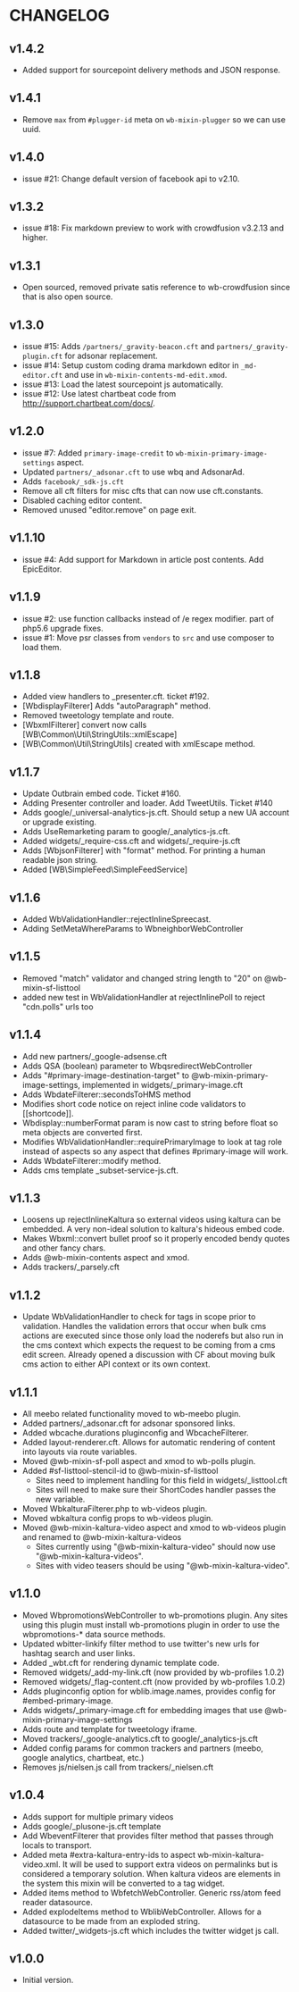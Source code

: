 # CHANGELOG

## v1.4.2
* Added support for sourcepoint delivery methods and JSON response.

## v1.4.1
* Remove `max` from `#plugger-id` meta on `wb-mixin-plugger` so we can use uuid.


## v1.4.0
* issue #21: Change default version of facebook api to v2.10.


## v1.3.2
* issue #18: Fix markdown preview to work with crowdfusion v3.2.13 and higher.


## v1.3.1
* Open sourced, removed private satis reference to wb-crowdfusion since that is also open source.


## v1.3.0
* issue #15: Adds `/partners/_gravity-beacon.cft` and `partners/_gravity-plugin.cft` for adsonar replacement.
* issue #14: Setup custom coding drama markdown editor in `_md-editor.cft` and use in `wb-mixin-contents-md-edit.xmod`.
* issue #13: Load the latest sourcepoint js automatically.
* issue #12: Use latest chartbeat code from http://support.chartbeat.com/docs/.


## v1.2.0
* issue #7: Added `primary-image-credit` to `wb-mixin-primary-image-settings` aspect.
* Updated `partners/_adsonar.cft` to use wbq and AdsonarAd.
* Adds `facebook/_sdk-js.cft`
* Remove all cft filters for misc cfts that can now use cft.constants.
* Disabled caching editor content.
* Removed unused "editor.remove" on page exit.


## v1.1.10
* issue #4: Add support for Markdown in article post contents. Add EpicEditor.


## v1.1.9
* issue #2: use function callbacks instead of /e regex modifier.  part of php5.6 upgrade fixes.
* issue #1: Move psr classes from `vendors` to `src` and use composer to load them.


## v1.1.8
* Added view handlers to _presenter.cft.  ticket #192.
* [WbdisplayFilterer] Adds "autoParagraph" method.
* Removed tweetology template and route.
* [WbxmlFilterer] convert now calls [WB\Common\Util\StringUtils::xmlEscape]
* [WB\Common\Util\StringUtils] created with xmlEscape method.


## v1.1.7
* Update Outbrain embed code. Ticket #160.
* Adding Presenter controller and loader. Add TweetUtils. Ticket #140
* Adds google/_universal-analytics-js.cft.  Should setup a new UA account or upgrade existing.
* Adds UseRemarketing param to google/_analytics-js.cft.
* Added widgets/_require-css.cft and widgets/_require-js.cft
* Adds [WbjsonFilterer] with "format" method.  For printing a human readable json string.
* Added [WB\SimpleFeed\SimpleFeedService]


## v1.1.6
* Added WbValidationHandler::rejectInlineSpreecast.
* Adding SetMetaWhereParams to WbneighborWebController


## v1.1.5
* Removed "match" validator and changed string length to "20" on @wb-mixin-sf-listtool
* added new test in WbValidationHandler at rejectInlinePoll to reject "cdn.polls" urls too


## v1.1.4
* Add new partners/_google-adsense.cft
* Adds QSA (boolean) parameter to WbqsredirectWebController
* Adds "#primary-image-destination-target" to @wb-mixin-primary-image-settings, implemented in widgets/_primary-image.cft
* Adds WbdateFilterer::secondsToHMS method
* Modifies short code notice on reject inline code validators to [[shortcode]].
* Wbdisplay::numberFormat param is now cast to string before float so meta objects are converted first.
* Modifies WbValidationHandler::requirePrimaryImage to look at tag role instead of aspects so any aspect that defines #primary-image will work.
* Adds WbdateFilterer::modify method.
* Adds cms template _subset-service-js.cft.


## v1.1.3
* Loosens up rejectInlineKaltura so external videos using kaltura can be embedded.  A very non-ideal solution to kaltura's hideous embed code.
* Makes Wbxml::convert bullet proof so it properly encoded bendy quotes and other fancy chars.
* Adds @wb-mixin-contents aspect and xmod.
* Adds trackers/_parsely.cft


## v1.1.2
* Update WbValidationHandler to check for tags in scope prior to validation.  Handles the validation errors that occur when bulk cms actions are executed since those only load the noderefs but
    also run in the cms context which expects the request to be coming from a cms edit screen. Already opened a discussion with CF about moving bulk cms action to either API context or its own context.


## v1.1.1
* All meebo related functionality moved to wb-meebo plugin.
* Added partners/_adsonar.cft for adsonar sponsored links.
* Added wbcache.durations pluginconfig and WbcacheFilterer.
* Added layout-renderer.cft.  Allows for automatic rendering of content into layouts via route variables.
* Moved @wb-mixin-sf-poll aspect and xmod to wb-polls plugin.
* Added #sf-listtool-stencil-id to @wb-mixin-sf-listtool
    - Sites need to implement handling for this field in widgets/_listtool.cft
    - Sites will need to make sure their ShortCodes handler passes the new variable.
* Moved WbkalturaFilterer.php to wb-videos plugin.
* Moved wbkaltura config props to wb-videos plugin.
* Moved @wb-mixin-kaltura-video aspect and xmod to wb-videos plugin and renamed to @wb-mixin-kaltura-videos
    - Sites currently using "@wb-mixin-kaltura-video" should now use "@wb-mixin-kaltura-videos".
    - Sites with video teasers should be using "@wb-mixin-kaltura-video".


## v1.1.0
* Moved WbpromotionsWebController to wb-promotions plugin.  Any sites using this plugin must install wb-promotions plugin in order to use the wbpromotions-* data source methods.
* Updated wbitter-linkify filter method to use twitter's new urls for hashtag search and user links.
* Added _wbt.cft for rendering dynamic template code.
* Removed widgets/_add-my-link.cft (now provided by wb-profiles 1.0.2)
* Removed widgets/_flag-content.cft (now provided by wb-profiles 1.0.2)
* Adds pluginconfig option for wblib.image.names, provides config for #embed-primary-image.
* Adds widgets/_primary-image.cft for embedding images that use @wb-mixin-primary-image-settings
* Adds route and template for tweetology iframe.
* Moved trackers/_google-analytics.cft to google/_analytics-js.cft
* Added config params for common trackers and partners (meebo, google analytics, chartbeat, etc.)
* Removes js/nielsen.js call from trackers/_nielsen.cft


## v1.0.4
* Adds support for multiple primary videos
* Adds google/_plusone-js.cft template
* Add WbeventFilterer that provides filter method that passes through locals to transport.
* Added meta #extra-kaltura-entry-ids to aspect wb-mixin-kaltura-video.xml.  It will be used to support extra videos on permalinks but is considered a temporary solution.  When kaltura videos are elements in the system this mixin will be converted to a tag widget.
* Added items method to WbfetchWebController.  Generic rss/atom feed reader datasource.
* Added explodeItems method to WblibWebController.  Allows for a datasource to be made from an exploded string.
* Added twitter/_widgets-js.cft which includes the twitter widget js call.


## v1.0.0
* Initial version.
